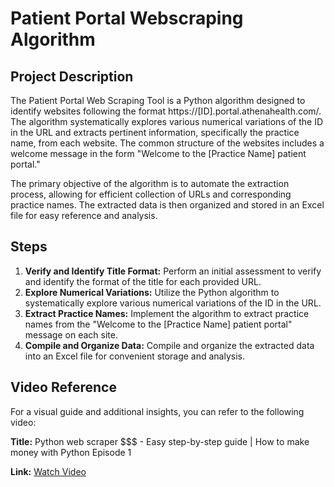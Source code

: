 # Patient Portal Webscraping Algorithm

## Project Description
The Patient Portal Web Scraping Tool is a Python algorithm designed to identify websites following the format https://[ID].portal.athenahealth.com/. The algorithm systematically explores various numerical variations of the ID in the URL and extracts pertinent information, specifically the practice name, from each website. The common structure of the websites includes a welcome message in the form "Welcome to the [Practice Name] patient portal."

The primary objective of the algorithm is to automate the extraction process, allowing for efficient collection of URLs and corresponding practice names. The extracted data is then organized and stored in an Excel file for easy reference and analysis.

## Steps
1. **Verify and Identify Title Format:** Perform an initial assessment to verify and identify the format of the title for each provided URL.
2. **Explore Numerical Variations:** Utilize the Python algorithm to systematically explore various numerical variations of the ID in the URL.
3. **Extract Practice Names:** Implement the algorithm to extract practice names from the "Welcome to the [Practice Name] patient portal" message on each site.
4. **Compile and Organize Data:** Compile and organize the extracted data into an Excel file for convenient storage and analysis.


## Video Reference
For a visual guide and additional insights, you can refer to the following video:

**Title:** Python web scraper $$$ - Easy step-by-step guide | How to make money with Python Episode 1

**Link:** [Watch Video](https://www.youtube.com/watch?v=awoEELnQzVg&list=PLq1YsG1H2jMWSjtGMsfGH48DvPQX1VP-I&index=1)
